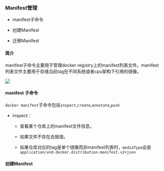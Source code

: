 ### Manifest管理

- manifest子命令

- 创建Manifest

- 迁移Manifest

#### 简介

manifest子命令主要用于管理docker registry上的manifest列表文件。manifest列表文件主要用于存储当前tag在不同系统或者cpu架构下引用的镜像。

![](E:\Notebook\Personal\NoteBook\img\bbc07f46a1177b150fc53a965d6aebb290efeba0.png)

#### manifest 子命令

`docker manifest`子命令包括`inspect`,`create`,`annotate`,`push`

- inspect：
  
  - 查看某个仓库上的manifest文件信息。
  
  - 如果文件不存在会报错。
  
  - 如果仓库对应的tag是单个镜像而非manifest列表时，`mediaType`会是`application/vnd.docker.distribution.manifest.v2+json`

#### 创建Manifest
